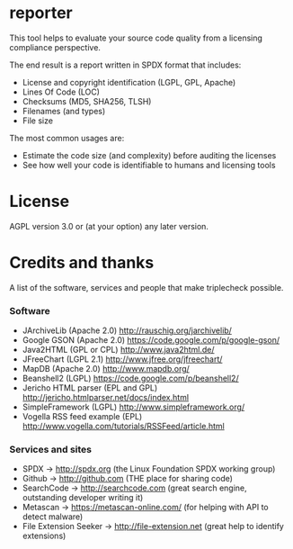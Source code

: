 reporter
========

This tool helps to evaluate your source code quality from a licensing compliance perspective.

The end result is a report written in SPDX format that includes:
- License and copyright identification (LGPL, GPL, Apache)
- Lines Of Code (LOC)
- Checksums (MD5, SHA256, TLSH)
- Filenames (and types)
- File size

The most common usages are:
- Estimate the code size (and complexity) before auditing the licenses
- See how well your code is identifiable to humans and licensing tools

License
==================

AGPL version 3.0 or (at your option) any later version.


Credits and thanks
==================

A list of the software, services and people that make triplecheck possible.

### Software
- JArchiveLib (Apache 2.0) http://rauschig.org/jarchivelib/
- Google GSON (Apache 2.0) https://code.google.com/p/google-gson/
- Java2HTML (GPL or CPL) http://www.java2html.de/
- JFreeChart (LGPL 2.1) http://www.jfree.org/jfreechart/
- MapDB (Apache 2.0) http://www.mapdb.org/
- Beanshell2 (LGPL) https://code.google.com/p/beanshell2/
- Jericho HTML parser (EPL and GPL) http://jericho.htmlparser.net/docs/index.html
- SimpleFramework (LGPL) http://www.simpleframework.org/ 
- Vogella RSS feed example (EPL) http://www.vogella.com/tutorials/RSSFeed/article.html


### Services and sites
- SPDX -> http://spdx.org (the Linux Foundation SPDX working group)
- Github -> http://github.com (THE place for sharing code)
- SearchCode -> http://searchcode.com (great search engine, outstanding developer writing it)
- Metascan -> https://metascan-online.com/ (for helping with API to detect malware)
- File Extension Seeker -> http://file-extension.net (great help to identify extensions)

